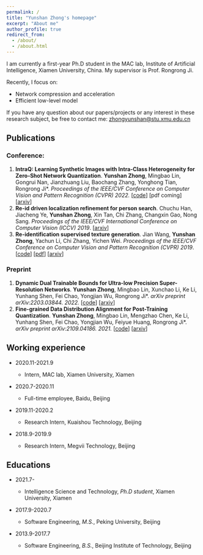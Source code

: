 ```yaml
---
permalink: /
title: "Yunshan Zhong's homepage"
excerpt: "About me"
author_profile: true
redirect_from: 
  - /about/
  - /about.html
---
```


 I am currently a first-year Ph.D student in the MAC lab, Institute of Artificial Intelligence, Xiamen University, China. My supervisor is Prof. Rongrong Ji. 

Recently, I focus on:

- Network compression and acceleration
- Efficient low-level model

If you have any question about our papers/projects or any interest in these research subject, be free to contact me: zhongyunshan@stu.xmu.edu.cn





## Publications

### Conference:

1. **IntraQ: Learning Synthetic Images with Intra-Class Heterogeneity for Zero-Shot Network Quantization**. **Yunshan Zhong**, Mingbao Lin, Gongrui Nan, Jianzhuang Liu, Baochang Zhang, Yonghong Tian, Rongrong Ji\*. *Proceedings of the IEEE/CVF Conference on Computer Vision and Pattern Recognition (CVPR) 2022.* [[code](https://github.com/zysxmu/IntraQ)] [pdf coming] [[arxiv](https://arxiv.org/abs/2111.09136)]
2. **Re-id driven localization refinement for person search**. Chuchu Han, Jiacheng Ye, **Yunshan Zhong**, Xin Tan, Chi Zhang, Changxin Gao, Nong Sang. *Proceedings of the IEEE/CVF International Conference on Computer Vision (ICCV) 2019*. [[arxiv]((https://arxiv.org/pdf/1909.08580))]
3. **Re-identification supervised texture generation**. Jian Wang, **Yunshan Zhong**, Yachun Li, Chi Zhang, Yichen Wei. *Proceedings of the IEEE/CVF Conference on Computer Vision and Pattern Recognition (CVPR) 2019*. [[code](https://github.com/yt4766269/TextureGeneration)] [[pdf](https://openaccess.thecvf.com/content_CVPR_2019/papers/Wang_Re-Identification_Supervised_Texture_Generation_CVPR_2019_paper.pdf)] [[arxiv](https://arxiv.org/abs/1904.03385)]



### Preprint

1. **Dynamic Dual Trainable Bounds for Ultra-low Precision Super-Resolution Networks**. **Yunshan Zhong**, Mingbao Lin, Xunchao Li, Ke Li, Yunhang Shen, Fei Chao, Yongjian Wu, Rongrong Ji\*. *arXiv preprint arXiv:2203.03844. 2022.* [[code](https://github.com/zysxmu/DDTB)] [[arxiv](https://arxiv.org/abs/2203.03844)]
2. **Fine-grained Data Distribution Alignment for Post-Training Quantization**. **Yunshan Zhong**, Mingbao Lin, Mengzhao Chen, Ke Li, Yunhang Shen, Fei Chao, Yongjian Wu, Feiyue Huang, Rongrong Ji\*. *arXiv preprint arXiv:2109.04186. 2021.* [[code](https://github.com/zysxmu/FDDA)] [[arxiv](https://arxiv.org/abs/2109.04186)]



## Working experience

- 2020.11-2021.9                        														       
  - Intern, MAC lab, Xiamen University, Xiamen
- 2020.7-2020.11                          																		      
  - Full-time employee, Baidu, Beijing

- 2019.11-2020.2                   														       
  - Research Intern, Kuaishou Technology, Beijing

- 2018.9-2019.9
  - Research Intern, Megvii Technology, Beijing



## Educations

- 2021.7-                						
  - Intelligence Science and Technology, *Ph.D student*, Xiamen University,  Xiamen

- 2017.9-2020.7     				   												
  - Software Engineering, *M.S.*, Peking University, Beijing

- 2013.9-2017.7 
  - Software Engineering, *B.S.*, Beijing Institute of Technology, Beijing


